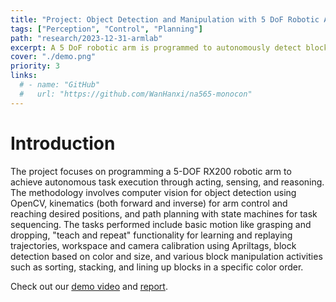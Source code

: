 ```yaml
---
title: "Project: Object Detection and Manipulation with 5 DoF Robotic Arm"
tags: ["Perception", "Control", "Planning"]
path: "research/2023-12-31-armlab"
excerpt: A 5 DoF robotic arm is programmed to autonomously detect blocks of different sizes and colors using a RGB-D camera, and arrange them into desired patterns.
cover: "./demo.png"
priority: 3
links:
  # - name: "GitHub"
  #   url: "https://github.com/WanHanxi/na565-monocon"
---
```


# Introduction

The project focuses on programming a 5-DOF RX200 robotic arm to achieve autonomous task execution through acting, sensing, and reasoning. The methodology involves computer vision for object detection using OpenCV, kinematics (both forward and inverse) for arm control and reaching desired positions, and path planning with state machines for task sequencing. The tasks performed include basic motion like grasping and dropping, "teach and repeat" functionality for learning and replaying trajectories, workspace and camera calibration using Apriltags, block detection based on color and size, and various block manipulation activities such as sorting, stacking, and lining up blocks in a specific color order.

Check out our [demo video](https://drive.google.com/file/d/1nJrWqZl4-WEI06rvNYoTyAwL1pB78SKU/view?usp=sharing) and [report](https://drive.google.com/file/d/1E_wb96HwN5uEBThx0b9aN6NU2-ehE5MC/view?usp=sharing).
